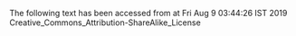 The following text has been accessed from at Fri Aug 9 03:44:26 IST 2019
Creative_Commons_Attribution-ShareAlike_License

